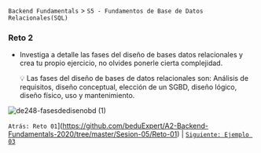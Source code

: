 `Backend Fundamentals` > `S5 - Fundamentos de Base de Datos Relacionales(SQL)` 
	
  ### Reto 2

  - Investiga a detalle las fases del diseño de bases datos relacionales y crea tu propio ejercicio, no olvides ponerle cierta complejidad.

     💡 Las fases del diseño de bases de datos relacionales son: Análisis de requisitos, diseño conceptual, elección de un SGBD, diseño lógico, diseño físico, uso y mantenimiento.
     
  ![de248-fasesdedisenobd (1)](https://user-images.githubusercontent.com/13757596/87999687-40083500-cac1-11ea-8afe-a065ecf15f09.png)

`Atrás: Reto 01`](https://github.com/beduExpert/A2-Backend-Fundamentals-2020/tree/master/Sesion-05/Reto-01) | [`Siguiente: Ejemplo 03`](https://github.com/beduExpert/A2-Backend-Fundamentals-2020/tree/master/Sesion-05/Ejemplo-03)
